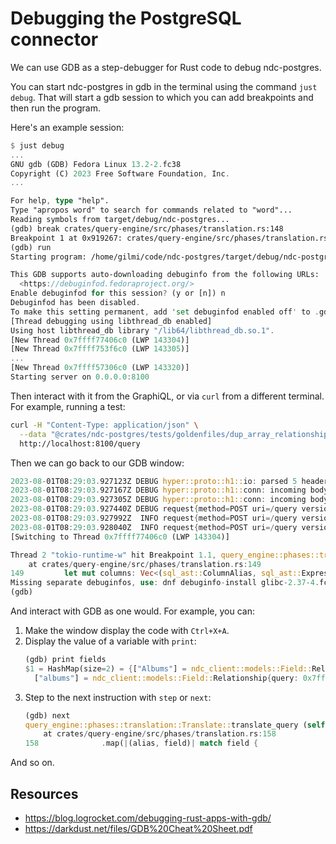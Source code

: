 # Debugging the PostgreSQL connector

We can use GDB as a step-debugger for Rust code to debug ndc-postgres.

You can start ndc-postgres in gdb in the terminal using the command `just debug`.
That will start a gdb session to which you can add breakpoints and then run the program.

Here's an example session:

```rust
$ just debug
...
GNU gdb (GDB) Fedora Linux 13.2-2.fc38
Copyright (C) 2023 Free Software Foundation, Inc.
...

For help, type "help".
Type "apropos word" to search for commands related to "word"...
Reading symbols from target/debug/ndc-postgres...
(gdb) break crates/query-engine/src/phases/translation.rs:148
Breakpoint 1 at 0x919267: crates/query-engine/src/phases/translation.rs:148. (2 locations)
(gdb) run
Starting program: /home/gilmi/code/ndc-postgres/target/debug/ndc-postgres serve --configuration static/chinook-ndc-metadata.json

This GDB supports auto-downloading debuginfo from the following URLs:
  <https://debuginfod.fedoraproject.org/>
Enable debuginfod for this session? (y or [n]) n
Debuginfod has been disabled.
To make this setting permanent, add 'set debuginfod enabled off' to .gdbinit.
[Thread debugging using libthread_db enabled]
Using host libthread_db library "/lib64/libthread_db.so.1".
[New Thread 0x7ffff77406c0 (LWP 143304)]
[New Thread 0x7ffff753f6c0 (LWP 143305)]
...
[New Thread 0x7ffff57306c0 (LWP 143320)]
Starting server on 0.0.0.0:8100

```

Then interact with it from the GraphiQL, or via `curl` from a different terminal.
For example, running a test:

```sh
curl -H "Content-Type: application/json" \
  --data "@crates/ndc-postgres/tests/goldenfiles/dup_array_relationship.json" \
  http://localhost:8100/query
```

Then we can go back to our GDB window:

```rust
2023-08-01T08:29:03.927123Z DEBUG hyper::proto::h1::io: parsed 5 headers
2023-08-01T08:29:03.927167Z DEBUG hyper::proto::h1::conn: incoming body is content-length (943 bytes)
2023-08-01T08:29:03.927305Z DEBUG hyper::proto::h1::conn: incoming body completed
2023-08-01T08:29:03.927440Z DEBUG request{method=POST uri=/query version=HTTP/1.1}: tower_http::trace::on_request: started processing request
2023-08-01T08:29:03.927992Z  INFO request{method=POST uri=/query version=HTTP/1.1}: ndc_postgres::connector: {"table":"Artist","query":{"fields":{"Albums":{"type":"relationship","query":{"fields":{"title":{"type":"column","column":"Title","arguments":{}}}},"relationship":"ArtistAlbums","arguments":{}},"albums":{"type":"relationship","query":{"fields":{"title":{"type":"column","column":"Title","arguments":{}}}},"relationship":"ArtistAlbums","arguments":{}}},"limit":5},"arguments":{},"table_relationships":{"ArtistAlbums":{"column_mapping":{"ArtistId":"ArtistId"},"relationship_type":"array","source_table_or_type":"Artist","target_table":"Album","arguments":{}}}}
2023-08-01T08:29:03.928040Z  INFO request{method=POST uri=/query version=HTTP/1.1}: ndc_postgres::connector: QueryRequest { table: "Artist", query: Query { aggregates: None, fields: Some({"Albums": Relationship { query: Query { aggregates: None, fields: Some({"title": Column { column: "Title", arguments: {} }}), limit: None, offset: None, order_by: None, predicate: None }, relationship: "ArtistAlbums", arguments: {} }, "albums": Relationship { query: Query { aggregates: None, fields: Some({"title": Column { column: "Title", arguments: {} }}), limit: None, offset: None, order_by: None, predicate: None }, relationship: "ArtistAlbums", arguments: {} }}), limit: Some(5), offset: None, order_by: None, predicate: None }, arguments: {}, table_relationships: {"ArtistAlbums": Relationship { column_mapping: {"ArtistId": "ArtistId"}, relationship_type: Array, source_table_or_type: "Artist", target_table: "Album", arguments: {} }}, variables: None }
[Switching to Thread 0x7ffff77406c0 (LWP 143304)]

Thread 2 "tokio-runtime-w" hit Breakpoint 1.1, query_engine::phases::translation::Translate::translate_query (self=0x7ffff772bf28, tables_info=0x7ffff000a658, table_name=0x7ffff772bfe8, relationships=0x7ffff772c030, query=...)
    at crates/query-engine/src/phases/translation.rs:149
149	        let mut columns: Vec<(sql_ast::ColumnAlias, sql_ast::Expression)> = fields
Missing separate debuginfos, use: dnf debuginfo-install glibc-2.37-4.fc38.x86_64 libgcc-13.1.1-4.fc38.x86_64 openssl-libs-3.0.9-1.fc38.x86_64 zlib-1.2.13-3.fc38.x86_64
(gdb)
```

And interact with GDB as one would. For example, you can:

1. Make the window display the code with `Ctrl+X+A`.
2. Display the value of a variable with `print`:
   ```rust
   (gdb) print fields
   $1 = HashMap(size=2) = {["Albums"] = ndc_client::models::Field::Relationship{query: 0x7ffff000b980, relationship: "ArtistAlbums", arguments: HashMap(size=0)},
     ["albums"] = ndc_client::models::Field::Relationship{query: 0x7ffff0005840, relationship: "ArtistAlbums", arguments: HashMap(size=0)}}
   ```
3. Step to the next instruction with `step` or `next`:
   ```rust
   (gdb) next
   query_engine::phases::translation::Translate::translate_query (self=0x7ffff772bf28, tables_info=0x7ffff000a658, table_name=0x7ffff772bfe8, relationships=0x7ffff772c030, query=...)
       at crates/query-engine/src/phases/translation.rs:158
   158	            .map(|(alias, field)| match field {
   ```

And so on.

## Resources

- https://blog.logrocket.com/debugging-rust-apps-with-gdb/
- https://darkdust.net/files/GDB%20Cheat%20Sheet.pdf
